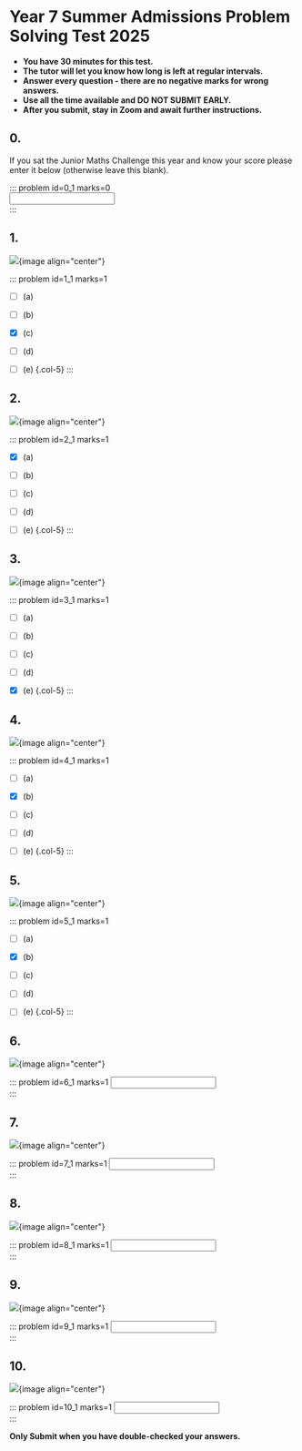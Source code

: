 # Year 7 Summer Admissions Problem Solving Test 2025

* __You have 30 minutes for this test.__
* __The tutor will let you know how long is left at regular intervals.__
* __Answer every question - there are no negative marks for wrong answers.__ 
* __Use all the time available and DO NOT SUBMIT EARLY.__ 
* __After you submit, stay in Zoom and await further instructions.__  


## 0.
If you sat the Junior Maths Challenge this year and know your score please enter it below (otherwise leave this blank).

::: problem id=0_1 marks=0  
<input type="number" solution="-10"/>  
:::  


## 1.
![](/resources/admissions-summer-ps-7/q1.png){image align="center"}  

::: problem id=1_1 marks=1  

* [ ] (a)
* [ ] (b)
* [x] (c)
* [ ] (d)
* [ ] (e)
{.col-5}
:::  


## 2.
![](/resources/admissions-summer-ps-7/q2.png){image align="center"}  

::: problem id=2_1 marks=1  

* [x] (a)
* [ ] (b)
* [ ] (c)
* [ ] (d)
* [ ] (e)
{.col-5}
::: 


## 3.
![](/resources/admissions-summer-ps-7/q3.png){image align="center"}  

::: problem id=3_1 marks=1  

* [ ] (a)
* [ ] (b)
* [ ] (c)
* [ ] (d)
* [x] (e)
{.col-5}
::: 


## 4.
![](/resources/admissions-summer-ps-7/q4.png){image align="center"}  

::: problem id=4_1 marks=1  

* [ ] (a)
* [x] (b)
* [ ] (c)
* [ ] (d)
* [ ] (e)
{.col-5}
::: 


## 5.
![](/resources/admissions-summer-ps-7/q5.png){image align="center"}  

::: problem id=5_1 marks=1  

* [ ] (a)
* [x] (b)
* [ ] (c)
* [ ] (d)
* [ ] (e)
{.col-5}
::: 


## 6.
![](/resources/admissions-summer-ps-7/q6.png){image align="center"}  

::: problem id=6_1 marks=1
<input type="number" solution="25"/>  
::: 


## 7.
![](/resources/admissions-summer-ps-7/q7.png){image align="center"}  

::: problem id=7_1 marks=1
<input type="number" solution="51"/>  
::: 


## 8.
![](/resources/admissions-summer-ps-7/q8.png){image align="center"}  

::: problem id=8_1 marks=1
<input type="number" solution="66660"/>  
::: 


## 9.
![](/resources/admissions-summer-ps-7/q9.png){image align="center"}  

::: problem id=9_1 marks=1
<input type="number" solution="54"/>  
::: 


## 10.
![](/resources/admissions-summer-ps-7/q10.png){image align="center"}  

::: problem id=10_1 marks=1
<input type="number" solution="26"/>  
::: 


**Only Submit when you have double-checked your answers.**